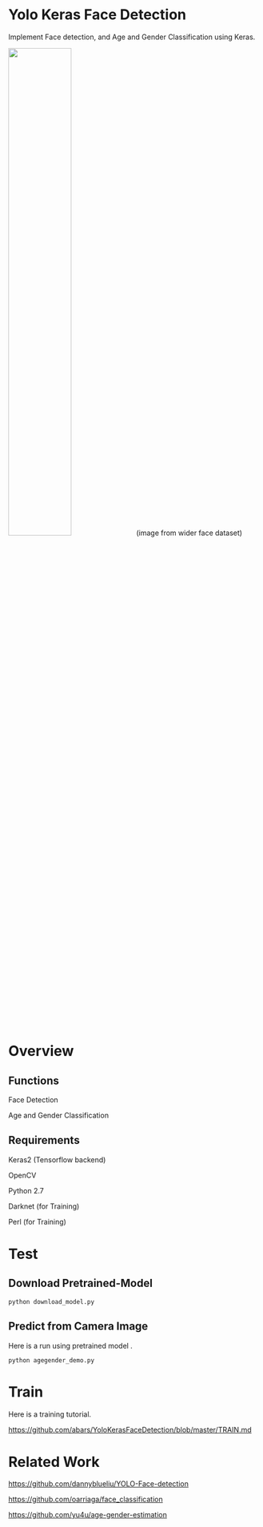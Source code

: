 # Yolo Keras Face Detection

Implement Face detection, and Age and Gender Classification using Keras.

<img src="https://github.com/abars/YoloKerasFaceDetection/blob/master/pretrain/demo.jpg" width="50%" height="50%">
(image from wider face dataset)

# Overview

## Functions

Face Detection

Age and Gender Classification

## Requirements

Keras2 (Tensorflow backend)

OpenCV

Python 2.7

Darknet (for Training)

Perl (for Training)

# Test

## Download Pretrained-Model

`python download_model.py`

## Predict from Camera Image

Here is a run using pretrained model .

`python agegender_demo.py`

# Train

Here is a training tutorial.

https://github.com/abars/YoloKerasFaceDetection/blob/master/TRAIN.md

# Related Work

<https://github.com/dannyblueliu/YOLO-Face-detection>

<https://github.com/oarriaga/face_classification>

<https://github.com/yu4u/age-gender-estimation>